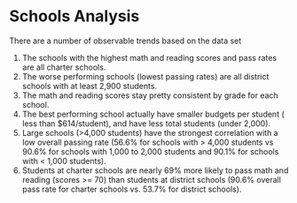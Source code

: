 # Schools Analysis
There are a number of observable trends based on the data set
1. The schools with the highest math and reading scores and pass rates are all charter schools.
2. The worse performing schools (lowest passing rates) are all district schools with at least 2,900 students.
3. The math and reading scores stay pretty consistent by grade for each school.
4. The best performing school actually have smaller budgets per student ( less than $614/student), and have less total students (under 2,000).
5. Large schools (>4,000 students) have the strongest correlation with a low overall passing rate (56.6% for schools with > 4,000 students vs 90.6% for schools with 1,000 to 2,000 students and 90.1% for schools with < 1,000 students).
6. Students at charter schools are nearly 69% more likely to pass math and reading (scores >= 70) than students at district schools (90.6% overall pass rate for charter schools vs. 53.7% for district schools).
